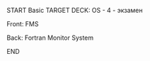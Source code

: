 START
Basic
TARGET DECK: OS - 4 - экзамен

Front: FMS  

Back: Fortran Monitor System
<!--ID: 1663427618501-->
END 